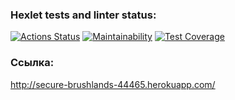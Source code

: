 ### Hexlet tests and linter status:
[![Actions Status](https://github.com/VimLoko/php-project-lvl4/workflows/hexlet-check/badge.svg)](https://github.com/VimLoko/php-project-lvl4/actions)
[![Maintainability](https://api.codeclimate.com/v1/badges/07c190603382ceb906ed/maintainability)](https://codeclimate.com/github/VimLoko/php-project-lvl4/maintainability)
[![Test Coverage](https://api.codeclimate.com/v1/badges/07c190603382ceb906ed/test_coverage)](https://codeclimate.com/github/VimLoko/php-project-lvl4/test_coverage)

### Ссылка:
http://secure-brushlands-44465.herokuapp.com/
